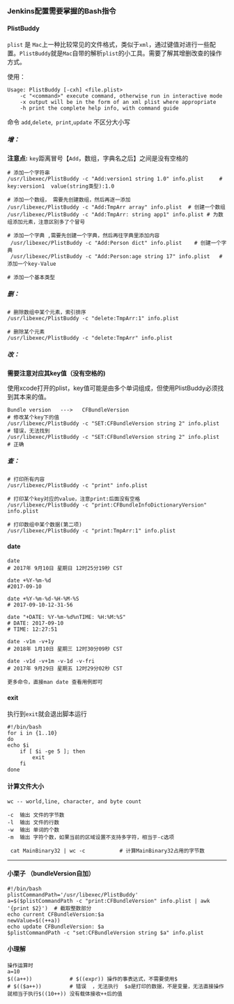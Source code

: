 ### Jenkins配置需要掌握的Bash指令

#### PlistBuddy

`plist` 是 `Mac`上一种比较常见的文件格式，类似于`xml`，通过键值对进行一些配置。`PlistBuddy`就是`Mac`自带的解析`plist`的小工具。需要了解其增删改查的操作方式。

使用：

```
Usage: PlistBuddy [-cxh] <file.plist>
    -c "<command>" execute command, otherwise run in interactive mode  
    -x output will be in the form of an xml plist where appropriate
    -h print the complete help info, with command guide
```

命令 `add`,`delete`,` print`,`update` 不区分大小写

##### 增：

__注意点:__ `key`距离冒号【`Add`，数组，字典名之后】之间是没有空格的

```
# 添加一个字符串
/usr/libexec/PlistBuddy -c "Add:version1 string 1.0" info.plist  	# key:version1  value(string类型):1.0

# 添加一个数组， 需要先创建数组，然后再逐一添加
/usr/libexec/PlistBuddy -c "Add:TmpArr array" info.plist  # 创建一个数组
/usr/libexec/PlistBuddy -c "Add:TmpArr: string app1" info.plist # 为数组添加元素，注意区别多了个冒号

# 添加一个字典 ,需要先创建一个字典，然后再往字典里添加内容
 /usr/libexec/PlistBuddy -c "Add:Person dict" info.plist 	# 创建一个字典
 /usr/libexec/PlistBuddy -c "Add:Person:age string 17" info.plist	# 添加一个key-Value

# 添加一个基本类型
```

##### 删：

```
# 删除数组中某个元素，索引排序
/usr/libexec/PlistBuddy -c "delete:TmpArr:1" info.plist

# 删除某个元素
/usr/libexec/PlistBuddy -c "delete:TmpArr" info.plist
```

##### 改： 

 __需要注意对应其key值（没有空格的)__

使用xcode打开的plist，key值可能是由多个单词组成，但使用PlistBuddy必须找到其本来的值。

```
Bundle version   --->   CFBundleVersion
# 修改某个key下的值
/usr/libexec/PlistBuddy -c "SET:CFBundleVersion string 2" info.plist   # 错误，无法找到
/usr/libexec/PlistBuddy -c "SET:CFBundleVersion string 2" info.plist   # 正确
```

##### 查：

```
# 打印所有内容
/usr/libexec/PlistBuddy -c "print" info.plist  

# 打印某个key对应的value，注意print:后面没有空格
/usr/libexec/PlistBuddy -c "print:CFBundleInfoDictionaryVersion" info.plist	  

# 打印数组中某个数据(第二项)
/usr/libexec/PlistBuddy -c "print:TmpArr:1" info.plist
```



#### date

```
date
# 2017年 9月10日 星期日 12时25分19秒 CST

date +%Y-%m-%d
#2017-09-10

date +%Y-%m-%d-%H-%M-%S
# 2017-09-10-12-31-56

date "+DATE: %Y-%m-%d%nTIME: %H:%M:%S"
# DATE: 2017-09-10
# TIME: 12:27:51
 
date -v1m -v+1y
# 2018年 1月10日 星期三 12时30分09秒 CST

date -v1d -v+1m -v-1d -v-fri
# 2017年 9月29日 星期五 12时29分02秒 CST

更多命令，直接man date 查看用例即可
```



#### exit

执行到`exit`就会退出脚本运行

```
#!/bin/bash
for i in {1..10}
do
echo $i
	if [ $i -ge 5 ]; then
		exit
	fi
done
```



#### 计算文件大小

```
wc -- world,line, character, and byte count

-c	输出 文件的字节数
-l	输出 文件的行数
-w	输出 单词的个数
-m	输出 字符个数，如果当前的区域设置不支持多字符，相当于-c选项
```

```
 cat MainBinary32 | wc -c			# 计算MainBinary32占用的字节数
```

---

#### 小栗子 （bundleVersion自加）

```
#!/bin/bash
plistCommandPath='/usr/libexec/PlistBuddy'
a=$($plistCommandPath -c "print:CFBundleVersion" info.plist | awk '{print $2}')  # 截取整数部分
echo current CFBundleVersion:$a
newValue=$((++a))
echo update CFBundleVersion: $a
$plistCommandPath -c "set:CFBundleVersion string $a" info.plist
```



#### 小理解

```
操作运算时
a=10
$((a++))			# $((expr)) 操作的事表达式，不需要使用$  
# $(($a++))			# 错误  ，无法执行  $a是打印的数据，不是变量，无法直接操作  就相当于执行$((10++)) 没有载体接收++后的值
```

